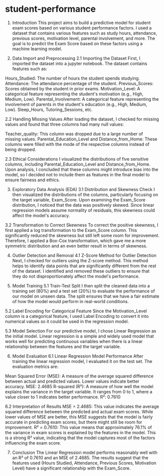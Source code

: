 # student-performance

1. Introduction
This project aims to build a predictive model for student exam scores based on various student performance factors. I used a dataset that contains various features such as study hours, attendance, previous scores, motivation level, parental involvement, and more. The goal is to predict the Exam Score based on these factors using a machine learning model.

2. Data Import and Preprocessing
2.1 Importing the Dataset
First, I imported the dataset into a jupyter notebook. The dataset contains features such as:

Hours_Studied: The number of hours the student spends studying.
Attendance: The attendance percentage of the student.
Previous_Scores: Scores obtained by the student in prior exams.
Motivation_Level: A categorical feature representing the student's motivation (e.g., High, Medium, Low).
Parental_Involvement: A categorical feature representing the involvement of parents in the student's education (e.g., High, Medium, Low).
Sleep_Hours, Tutoring_Sessions, etc.

2.2 Handling Missing Values
After loading the dataset, I checked for missing values and found that three columns had many null values:

Teacher_quality: This column was dropped due to a large number of missing values.
Parental_Education_Level and Distance_from_Home: These columns were filled with the mode of the respective columns instead of being dropped.

2.3 Ethical Considerations
I visualized the distributions of five sensitive columns, including Parental_Education_Level and Distance_from_Home. Upon analysis, I concluded that these columns might introduce bias into the model, so I decided not to include them as features in the final model to ensure fairness and ethics.

3. Exploratory Data Analysis (EDA)
3.1 Distribution and Skewness Check
I then visualized the distributions of the columns, particularly focusing on the target variable, Exam_Score. Upon examining the Exam_Score distribution, I noticed that the data was positively skewed. Since linear regression models assume normality of residuals, this skewness could affect the model's accuracy.

3.2 Transformation to Correct Skewness
To correct the positive skewness, I first applied a log transformation to the Exam_Score column. This significantly reduced the skewness but still left some room for improvement. Therefore, I applied a Box-Cox transformation, which gave me a more symmetric distribution and an even better result in terms of skewness.

4. Outlier Detection and Removal
4.1 Z-Score Method for Outlier Detection
Next, I checked for outliers using the Z-score method. This method helps to identify data points that are significantly different from the rest of the dataset. I identified and removed these outliers to ensure that they do not disproportionately affect the model's performance.

5. Model Training
5.1 Train-Test Split
  I then split the cleaned data into a training set (80%) and a test set (20%) to evaluate the performance of our model on unseen data. The split ensures that we have a fair estimate of how the model would perform in real-world conditions.

5.2 Label Encoding for Categorical Feature
Since the Motivation_Level column is a categorical feature, I used Label Encoding to convert it into numerical values so it could be used in the regression model.

5.3 Model Selection
For our predictive model, I chose Linear Regression as the initial model. Linear regression is a simple and widely used model that works well for predicting continuous variables when there is a linear relationship between the features and the target variable.

6. Model Evaluation
6.1 Linear Regression Model Performance
After training the linear regression model, I evaluated it on the test set. The evaluation metrics are:

Mean Squared Error (MSE): A measure of the average squared difference between actual and predicted values. Lower values indicate better accuracy.
MSE: 2.4685
R-squared (R²): A measure of how well the model explains the variance in the target variable. It ranges from 0 to 1, where a value closer to 1 indicates better performance.
R²: 0.7610

6.2 Interpretation of Results
MSE = 2.4685: This value indicates the average squared difference between the predicted and actual exam scores. While lower values of MSE are better, this MSE suggests that the model is fairly accurate in predicting exam scores, but there might still be room for improvement.
R² = 0.7610: This value means that approximately 76.1% of the variance in exam scores is explained by the features in the model. This is a strong R² value, indicating that the model captures most of the factors influencing the exam score.

7. Conclusion
The Linear Regression model performs reasonably well with an R² of 0.7610 and an MSE of 2.4685.
The results suggest that the features used (Hours Studied, Attendance, Previous Scores, Motivation Level) have a significant relationship with the Exam_Score.

